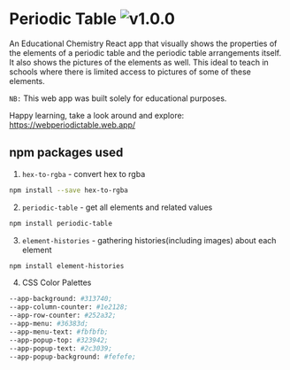# Periodic Table ![v1.0.0](https://camo.githubusercontent.com/9179c0dbb432a2a9c01f7cc755cc47c23d505a1a64ff24e3beb5a0341ccad2d9/68747470733a2f2f696d672e736869656c64732e696f2f62616467652f6e706d2d76312e302e302d626c75652e737667)

An Educational Chemistry React app that visually shows the properties of the elements of a periodic table and the periodic table arrangements itself. It also shows the pictures of the elements as well. This ideal to teach in schools where there is limited access to pictures of some of these elements.


`NB:` This web app was built solely for educational purposes.

Happy learning, take a look around and explore:
https://webperiodictable.web.app/

## npm packages used
1. `hex-to-rgba` - convert hex to rgba
```sh
npm install --save hex-to-rgba
```

2. `periodic-table` - get all elements and related values
```sh
npm install periodic-table
```

3. `element-histories` - gathering histories(including images) about each element
```sh
npm install element-histories
```

4. CSS Color Palettes
```sh
--app-background: #313740;
--app-column-counter: #1e2128;
--app-row-counter: #252a32;
--app-menu: #36383d;
--app-menu-text: #fbfbfb;
--app-popup-top: #323942;
--app-popup-text: #2c3039;
--app-popup-background: #fefefe;
```
